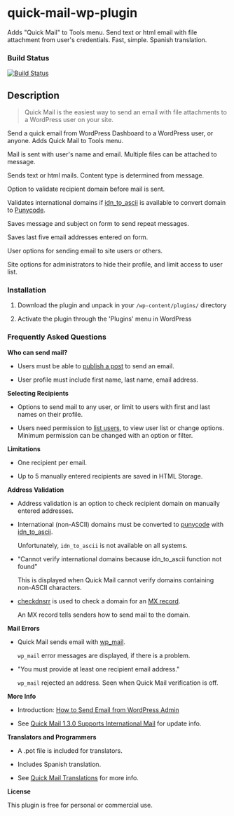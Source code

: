 quick-mail-wp-plugin
====================

Adds "Quick Mail" to Tools menu. Send text or html email with file attachment from user's credentials. Fast, simple. Spanish translation.

### Build Status
[![Build Status](https://api.travis-ci.org/mitchelldmiller/quick-mail-wp-plugin.svg?branch=master)](https://travis-ci.org/mitchelldmiller/quick-mail-wp-plugin)

Description
-----------

>Quick Mail is the easiest way to send an email with file attachments to a WordPress user on your site.

Send a quick email from WordPress Dashboard to a WordPress user, or anyone. Adds Quick Mail to Tools menu.

Mail is sent with user's name and email. Multiple files can be attached to message.

Sends text or html mails. Content type is determined from message.

Option to validate recipient domain before mail is sent.

Validates international domains if [idn_to_ascii](http://php.net/manual/en/function.idn-to-ascii.php) is available to convert domain to [Punycode](https://tools.ietf.org/html/rfc3492).

Saves message and subject on form to send repeat messages.

Saves last five email addresses entered on form.

User options for sending email to site users or others.

Site options for administrators to hide their profile, and limit access to user list.

### Installation ###

1. Download the plugin and unpack in your `/wp-content/plugins/` directory

1. Activate the plugin through the 'Plugins' menu in WordPress

### Frequently Asked Questions ###

__Who can send mail?__

* Users must be able to [publish a post](http://codex.wordpress.org/Roles_and_Capabilities#publish_posts) to send an email.

* User profile must include first name, last name, email address.

__Selecting Recipients__

* Options to send mail to any user, or limit to users with first and last names on their profile.

* Users need permission to [list users](http://codex.wordpress.org/Roles_and_Capabilities#list_users), to view user list or change options. Minimum permission can be changed with an option or filter.

__Limitations__

* One recipient per email.

* Up to 5 manually entered recipients are saved in HTML Storage.

__Address Validation__

* Address validation is an option to check recipient domain on manually entered addresses.

* International (non-ASCII) domains must be converted to [punycode](https://tools.ietf.org/html/rfc3492) with [idn_to_ascii](http://php.net/manual/en/function.idn-to-ascii.php).


  Unfortunately, `idn_to_ascii` is not available on all systems.

* "Cannot verify international domains because idn_to_ascii function not found"

  This is displayed when Quick Mail cannot verify domains containing non-ASCII characters.

* [checkdnsrr](http://php.net/manual/en/function.checkdnsrr.php) is used to check a domain for an [MX record](http://www.google.com/support/enterprise/static/postini/docs/admin/en/activate/mx_faq.html).


  An MX record tells senders how to send mail to the domain.

__Mail Errors__

* Quick Mail sends email with [wp_mail](https://developer.wordpress.org/reference/functions/wp_mail/).


  `wp_mail` error messages are displayed, if there is a problem.

* "You must provide at least one recipient email address."


   `wp_mail` rejected an address. Seen when Quick Mail verification is off.

__More Info__

* Introduction: [How to Send Email from WordPress Admin](http://wheredidmybraingo.com/quick-mail-wordpress-plugin-update-send-email-to-site-users/)

* See [Quick Mail 1.3.0 Supports International Mail](http://wheredidmybraingo.com/quick-mail-1-3-0-supports-international-mail/) for update info.

__Translators and Programmers__

* A .pot file is included for translators.

* Includes Spanish translation.

* See [Quick Mail Translations](https://translate.wordpress.org/projects/wp-plugins/quick-mail) for more info.

__License__

This plugin is free for personal or commercial use. 

